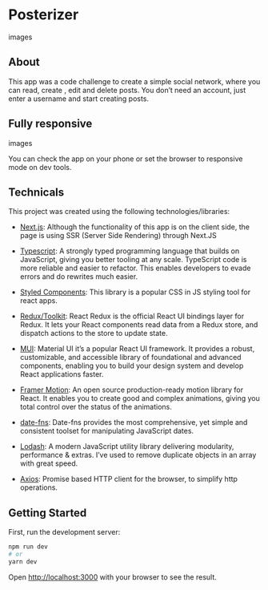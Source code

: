 # Posterizer

images

## About

This app was a code challenge to create a simple social network, where you can read, create , edit and delete posts. You don’t need an account, just enter a username and start creating posts.

## Fully responsive

images

You can check the app on your phone or set the browser to responsive mode on dev tools.

## Technicals

This project was created using the following technologies/libraries:

- [Next.js](https://nextjs.org/): Although the functionality of this app is on the client side, the page is using SSR (Server Side Rendering) through Next.JS

- [Typescript](https://www.typescriptlang.org/): A strongly typed programming language that builds on JavaScript, giving you better tooling at any scale. TypeScript code is more reliable and easier to refactor. This enables developers to evade errors and do rewrites much easier.

- [Styled Components](https://styled-components.com/): This library is a popular CSS in JS styling tool for react apps.

- [Redux/Toolkit](https://redux-toolkit.js.org/): React Redux is the official React UI bindings layer for Redux. It lets your React components read data from a Redux store, and dispatch actions to the store to update state.

- [MUI](https://mui.com/): Material UI it’s a popular React UI framework. It provides a robust, customizable, and accessible library of foundational and advanced components, enabling you to build your design system and develop React applications faster.

- [Framer Motion](https://www.framer.com/motion/): An open source production-ready motion library for React. It enables you to create good and complex animations, giving you total control over the status of the animations.

- [date-fns](https://date-fns.org/): Date-fns provides the most comprehensive, yet simple and consistent toolset for manipulating JavaScript dates.

- [Lodash](https://lodash.com/): A modern JavaScript utility library delivering modularity, performance & extras. I’ve used to remove duplicate objects in an array with great speed.

- [Axios](https://axios-http.com/): Promise based HTTP client for the browser, to simplify http operations.

## Getting Started

First, run the development server:

```bash
npm run dev
# or
yarn dev
```

Open [http://localhost:3000](http://localhost:3000) with your browser to see the result.
